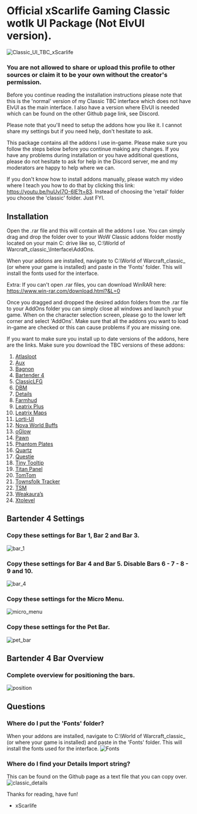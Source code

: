# Official xScarlife Gaming Classic wotlk UI Package (Not ElvUI version).
![Classic_UI_TBC_xScarlife](https://user-images.githubusercontent.com/24465574/180671231-526142ba-aee3-4421-b672-2eeebe30e8bb.png)
### You are not allowed to share or upload this profile to other sources or claim it to be your own without the creator's permission.

Before you continue reading the installation instructions please note that this is the 'normal' version of my Classic TBC interface which does not have ElvUI as the main interface. I also have a version where ElvUI is needed which can be found on the other Github page link, see Discord.

Please note that you'll need to setup the addons how you like it. I cannot share my settings but if you need help, don't hesitate to ask.

This package contains all the addons I use in-game. Please make sure you follow the steps below before you continue making any changes. If you have any problems during installation or you have additional questions, please do not hesitate to ask for help in the Discord server, me and my moderators are happy to help where we can.

If you don't know how to install addons manually, please watch my video where I teach you how to do that by clicking this link: https://youtu.be/huUvI7O-6lE?t=83. Instead of choosing the 'retail' folder you choose the 'classic' folder. Just FYI.

## Installation
Open the .rar file and this will contain all the addons I use. You can simply drag and drop the folder over to your WoW Classic addons folder mostly located on your main C: drive like so, C:\World of Warcraft_classic_\Interface\AddOns.

When your addons are installed, navigate to C:\World of Warcraft\_classic_ (or where your game is installed) and paste in the 'Fonts' folder. This will install the fonts used for the interface.

Extra: If you can't open .rar files, you can download WinRAR here: https://www.win-rar.com/download.html?&L=0

Once you dragged and dropped the desired addon folders from the .rar file to your AddOns folder you can simply close all windows and launch your game. When on the character selection screen, please go to the lower left corner and select 'AddOns'. Make sure that all the addons you want to load in-game are checked or this can cause problems if you are missing one.

If you want to make sure you install up to date versions of the addons, here are the links. Make sure you download the TBC versions of these addons:
1)	[Atlasloot](https://www.curseforge.com/wow/addons/atlaslootclassic)
2)	[Aux](https://www.curseforge.com/wow/addons/aux)
3)	[Bagnon](https://www.curseforge.com/wow/addons/bagnon)
4)	[Bartender 4](https://www.curseforge.com/wow/addons/bartender4)
5)	[ClassicLFG](https://www.curseforge.com/wow/addons/classiclfg)
6)	[DBM](https://www.curseforge.com/wow/addons/deadly-boss-mods)
7)	[Details](https://www.curseforge.com/wow/addons/details)
8)	[Farmhud](https://www.curseforge.com/wow/addons/farmhud)
9)	[Leatrix Plus](https://www.curseforge.com/wow/addons/leatrix-plus-bcc)
10)	[Leatrix Maps](https://www.curseforge.com/wow/addons/leatrix-maps-bcc)
11)	[Lorti-UI](https://www.curseforge.com/wow/addons/lorti-ui-tbc)
12)	[Nova World Buffs](https://www.curseforge.com/wow/addons/nova-world-buffs)
13)	[oGlow](https://legacy-wow.com/tbc-addons/oglow/)
14)	[Pawn](https://www.curseforge.com/wow/addons/pawn)
15)	[Phantom Plates](https://www.curseforge.com/wow/addons/phantomplates)
16)	[Quartz](https://www.curseforge.com/wow/addons/quartz)
17)	[Questie](https://www.curseforge.com/wow/addons/questie)
18)	[Tiny Tooltip](https://github.com/laytya/TBC-Classic)
19)	[Titan Panel](https://www.curseforge.com/wow/addons/titan-panel-classic)
20)	[TomTom](https://www.curseforge.com/wow/addons/tomtom)
21)	[Townsfolk Tracker](https://www.curseforge.com/wow/addons/townsfolk-tracker)
22)	[TSM](https://www.tradeskillmaster.com/install)
23)	[Weakaura’s](https://www.curseforge.com/wow/addons/weakauras-2)
24)	[Xtolevel](https://www.curseforge.com/wow/addons/xto-level)

## Bartender 4 Settings
### Copy these settings for Bar 1, Bar 2 and Bar 3.
![bar_1](https://user-images.githubusercontent.com/24465574/180671494-9985891e-1b03-4c70-8c90-c2307b461585.png)

### Copy these settings for Bar 4 and Bar 5. Disable Bars 6 - 7 - 8 - 9 and 10.
![bar_4](https://user-images.githubusercontent.com/24465574/180671516-11c4203f-1576-4ecf-9462-047eb112a0a2.png)

### Copy these settings for the Micro Menu.
![micro_menu](https://user-images.githubusercontent.com/24465574/180671535-fc36f77b-90de-4586-8635-eda938d8bb4a.png)

### Copy these settings for the Pet Bar.
![pet_bar](https://user-images.githubusercontent.com/24465574/180671549-731dead9-783d-43e1-9e8a-eb26145d69d3.png)

## Bartender 4 Bar Overview
### Complete overview for positioning the bars.
![position](https://user-images.githubusercontent.com/24465574/180671638-650bbde8-1cb7-4e7f-b901-e03ee749b3f1.png)

## Questions
### Where do I put the 'Fonts' folder?
When your addons are installed, navigate to C:\World of Warcraft_classic_ (or where your game is installed) and paste in the 'Fonts' folder. This will install the fonts used for the interface.
![Fonts](https://user-images.githubusercontent.com/24465574/180671716-72645c25-b3cc-4113-803b-b66737d9dd10.png)

### Where do I find your Details Import string?
This can be found on the Github page as a text file that you can copy over.
![classic_details](https://user-images.githubusercontent.com/24465574/180671790-cbb7ea32-55ab-46f2-897e-5aab6f164769.png)


Thanks for reading, have fun!

- xScarlife
